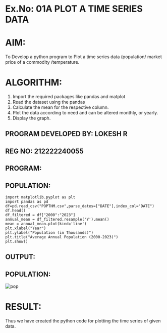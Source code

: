 # Ex.No: 01A PLOT A TIME SERIES DATA
# AIM:
To Develop a python program to Plot a time series data (population/ market price of a commodity
/temperature.
# ALGORITHM:
1. Import the required packages like pandas and matplot
2. Read the dataset using the pandas
3. Calculate the mean for the respective column.
4. Plot the data according to need and can be altered monthly, or yearly.
5. Display the graph.
## PROGRAM DEVELOPED BY: LOKESH R
## REG NO: 212222240055
## PROGRAM:
## POPULATION:
```
import matplotlib.pyplot as plt
import pandas as pd
df=pd.read_csv("POPTHM.csv",parse_dates=["DATE"],index_col="DATE")
df.head()
df_filtered = df["2000":"2023"]
annual_mean = df_filtered.resample('Y').mean()
mean = annual_mean.plot(kind='line')
plt.xlabel("Year")
plt.ylabel("Population (in Thousands)")
plt.title("Average Annual Population (2000-2023)")
plt.show()
```
## OUTPUT:
## POPULATION:

![pop](https://github.com/LokeshRajamani/TSA_EXP1/assets/120544804/5fe0a8f5-4301-451d-8129-d471a27595a4)

# RESULT:
Thus we have created the python code for plotting the time series of given data.
